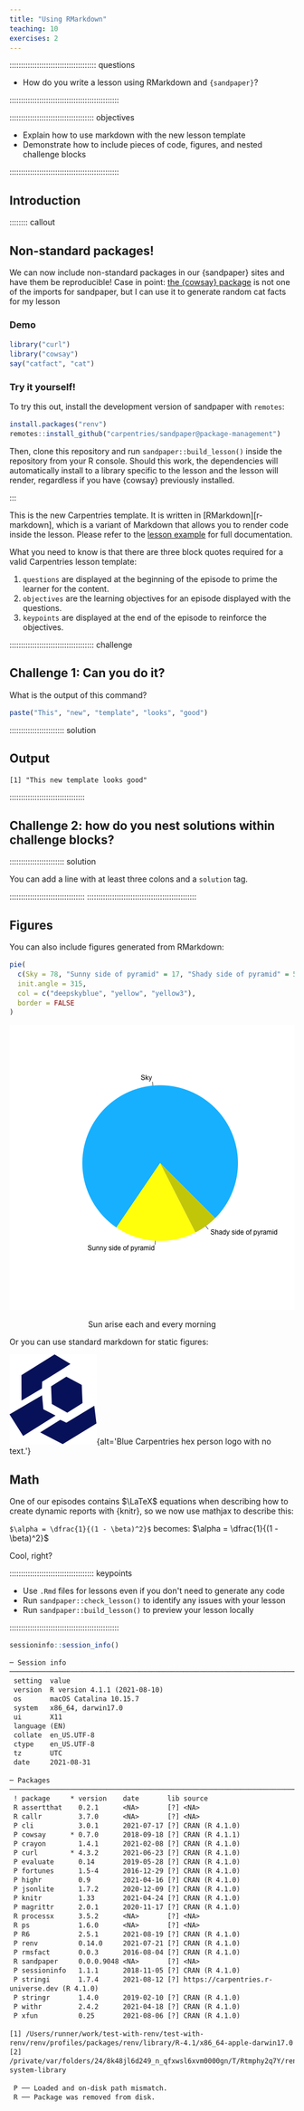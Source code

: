 ```yaml
---
title: "Using RMarkdown"
teaching: 10
exercises: 2
---
```


:::::::::::::::::::::::::::::::::::::: questions 

- How do you write a lesson using RMarkdown and `{sandpaper}`?

::::::::::::::::::::::::::::::::::::::::::::::::

::::::::::::::::::::::::::::::::::::: objectives

- Explain how to use markdown with the new lesson template
- Demonstrate how to include pieces of code, figures, and nested challenge blocks

::::::::::::::::::::::::::::::::::::::::::::::::

## Introduction


:::::::: callout

## Non-standard packages!

We can now include non-standard packages in our {sandpaper} sites and have them
be reproducible! Case in point: [the {cowsay} 
package](https://cran.r-project.org/package=cowsay) is not one of the imports
for sandpaper, but I can use it to generate random cat facts for my lesson

### Demo


```r
library("curl")
library("cowsay")
say("catfact", "cat")
```

### Try it yourself!

To try this out, install the development version of sandpaper with `remotes`:


```r
install.packages("renv")
remotes::install_github("carpentries/sandpaper@package-management")
```

Then, clone this repository and run `sandpaper::build_lesson()` inside the 
repository from your R console. Should this work, the dependencies will 
automatically install to a library specific to the lesson and the lesson will
render, regardless if you have {cowsay} previously installed.

:::


This is the new Carpentries template. It is written in [RMarkdown][r-markdown],
which is a variant of Markdown that allows you to render code inside the
lesson. Please refer to the [lesson
example](https://carpentries.github.io/lesson-example) for full documentation.

What you need to know is that there are three block quotes required for a valid
Carpentries lesson template:

 1. `questions` are displayed at the beginning of the episode to prime the
    learner for the content.
 2. `objectives` are the learning objectives for an episode displayed with
    the questions.
 3. `keypoints` are displayed at the end of the episode to reinforce the
    objectives.

::::::::::::::::::::::::::::::::::::: challenge 

## Challenge 1: Can you do it?

What is the output of this command?


```r
paste("This", "new", "template", "looks", "good")
```

:::::::::::::::::::::::: solution 

## Output
 

```{.output}
[1] "This new template looks good"
```

:::::::::::::::::::::::::::::::::


## Challenge 2: how do you nest solutions within challenge blocks?

:::::::::::::::::::::::: solution 

You can add a line with at least three colons and a `solution` tag.

:::::::::::::::::::::::::::::::::
::::::::::::::::::::::::::::::::::::::::::::::::

## Figures

You can also include figures generated from RMarkdown:


```r
pie(
  c(Sky = 78, "Sunny side of pyramid" = 17, "Shady side of pyramid" = 5), 
  init.angle = 315, 
  col = c("deepskyblue", "yellow", "yellow3"), 
  border = FALSE
)
```

<div class="figure" style="text-align: center">
<img src="fig/01-introduction-rendered-pyramid-1.png" alt="pie chart illusion of a pyramid"  />
<p class="caption">Sun arise each and every morning</p>
</div>

Or you can use standard markdown for static figures:

![You belong in The Carpentries!](https://raw.githubusercontent.com/carpentries/logo/master/Badge_Carpentries.svg){alt='Blue Carpentries hex person logo with no text.'}


## Math

One of our episodes contains $\LaTeX$ equations when describing how to create
dynamic reports with {knitr}, so we now use mathjax to describe this:

`$\alpha = \dfrac{1}{(1 - \beta)^2}$` becomes: $\alpha = \dfrac{1}{(1 - \beta)^2}$

Cool, right?

::::::::::::::::::::::::::::::::::::: keypoints 

- Use `.Rmd` files for lessons even if you don't need to generate any code
- Run `sandpaper::check_lesson()` to identify any issues with your lesson
- Run `sandpaper::build_lesson()` to preview your lesson locally

::::::::::::::::::::::::::::::::::::::::::::::::


```r
sessioninfo::session_info()
```

```{.output}
─ Session info ───────────────────────────────────────────────────────────────────────────────────
 setting  value                       
 version  R version 4.1.1 (2021-08-10)
 os       macOS Catalina 10.15.7      
 system   x86_64, darwin17.0          
 ui       X11                         
 language (EN)                        
 collate  en_US.UTF-8                 
 ctype    en_US.UTF-8                 
 tz       UTC                         
 date     2021-08-31                  

─ Packages ───────────────────────────────────────────────────────────────────────────────────────
 ! package     * version    date       lib source                                      
 R assertthat    0.2.1      <NA>       [?] <NA>                                        
 R callr         3.7.0      <NA>       [?] <NA>                                        
 P cli           3.0.1      2021-07-17 [?] CRAN (R 4.1.0)                              
 P cowsay      * 0.7.0      2018-09-18 [?] CRAN (R 4.1.1)                              
 P crayon        1.4.1      2021-02-08 [?] CRAN (R 4.1.0)                              
 P curl        * 4.3.2      2021-06-23 [?] CRAN (R 4.1.0)                              
 P evaluate      0.14       2019-05-28 [?] CRAN (R 4.1.0)                              
 P fortunes      1.5-4      2016-12-29 [?] CRAN (R 4.1.0)                              
 P highr         0.9        2021-04-16 [?] CRAN (R 4.1.0)                              
 P jsonlite      1.7.2      2020-12-09 [?] CRAN (R 4.1.0)                              
 P knitr         1.33       2021-04-24 [?] CRAN (R 4.1.0)                              
 P magrittr      2.0.1      2020-11-17 [?] CRAN (R 4.1.0)                              
 R processx      3.5.2      <NA>       [?] <NA>                                        
 R ps            1.6.0      <NA>       [?] <NA>                                        
 P R6            2.5.1      2021-08-19 [?] CRAN (R 4.1.0)                              
 P renv          0.14.0     2021-07-21 [?] CRAN (R 4.1.0)                              
 P rmsfact       0.0.3      2016-08-04 [?] CRAN (R 4.1.0)                              
 R sandpaper     0.0.0.9048 <NA>       [?] <NA>                                        
 P sessioninfo   1.1.1      2018-11-05 [?] CRAN (R 4.1.0)                              
 P stringi       1.7.4      2021-08-12 [?] https://carpentries.r-universe.dev (R 4.1.0)
 P stringr       1.4.0      2019-02-10 [?] CRAN (R 4.1.0)                              
 P withr         2.4.2      2021-04-18 [?] CRAN (R 4.1.0)                              
 P xfun          0.25       2021-08-06 [?] CRAN (R 4.1.0)                              

[1] /Users/runner/work/test-with-renv/test-with-renv/renv/profiles/packages/renv/library/R-4.1/x86_64-apple-darwin17.0
[2] /private/var/folders/24/8k48jl6d249_n_qfxwsl6xvm0000gn/T/Rtmphy2q7Y/renv-system-library

 P ── Loaded and on-disk path mismatch.
 R ── Package was removed from disk.
```


